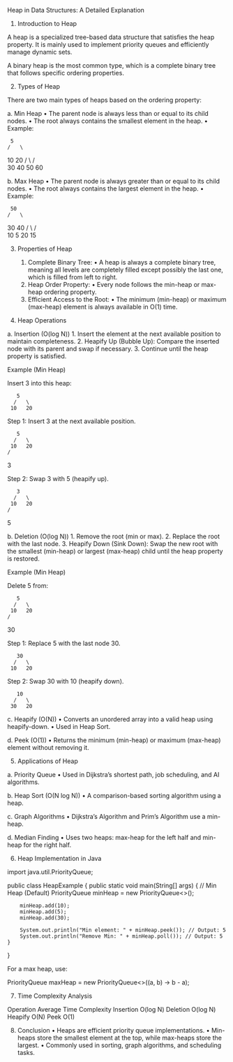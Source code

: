 Heap in Data Structures: A Detailed Explanation

1. Introduction to Heap

A heap is a specialized tree-based data structure that satisfies the heap property. It is mainly used to implement priority queues and efficiently manage dynamic sets.

A binary heap is the most common type, which is a complete binary tree that follows specific ordering properties.

2. Types of Heap

There are two main types of heaps based on the ordering property:

a. Min Heap
	•	The parent node is always less than or equal to its child nodes.
	•	The root always contains the smallest element in the heap.
	•	Example:

     5
    /   \
   10   20
  /  \  /  \
 30  40 50  60



b. Max Heap
	•	The parent node is always greater than or equal to its child nodes.
	•	The root always contains the largest element in the heap.
	•	Example:

     50
    /   \
   30    40
  /  \   /  \
 10   5 20  15

3. Properties of Heap
	1.	Complete Binary Tree:
	•	A heap is always a complete binary tree, meaning all levels are completely filled except possibly the last one, which is filled from left to right.
	2.	Heap Order Property:
	•	Every node follows the min-heap or max-heap ordering property.
	3.	Efficient Access to the Root:
	•	The minimum (min-heap) or maximum (max-heap) element is always available in O(1) time.

4. Heap Operations

a. Insertion (O(log N))
	1.	Insert the element at the next available position to maintain completeness.
	2.	Heapify Up (Bubble Up): Compare the inserted node with its parent and swap if necessary.
	3.	Continue until the heap property is satisfied.

Example (Min Heap)

Insert 3 into this heap:

       5
      /   \
     10   20

Step 1: Insert 3 at the next available position.

       5
      /   \
     10   20
    /
   3

Step 2: Swap 3 with 5 (heapify up).

       3
      /   \
     10   20
    /
   5

b. Deletion (O(log N))
	1.	Remove the root (min or max).
	2.	Replace the root with the last node.
	3.	Heapify Down (Sink Down): Swap the new root with the smallest (min-heap) or largest (max-heap) child until the heap property is restored.

Example (Min Heap)

Delete 5 from:

       5
      /   \
     10   20
    /
   30

Step 1: Replace 5 with the last node 30.

       30
      /   \
     10   20

Step 2: Swap 30 with 10 (heapify down).

       10
      /   \
     30   20

c. Heapify (O(N))
	•	Converts an unordered array into a valid heap using heapify-down.
	•	Used in Heap Sort.

d. Peek (O(1))
	•	Returns the minimum (min-heap) or maximum (max-heap) element without removing it.

5. Applications of Heap

a. Priority Queue
	•	Used in Dijkstra’s shortest path, job scheduling, and AI algorithms.

b. Heap Sort (O(N log N))
	•	A comparison-based sorting algorithm using a heap.

c. Graph Algorithms
	•	Dijkstra’s Algorithm and Prim’s Algorithm use a min-heap.

d. Median Finding
	•	Uses two heaps: max-heap for the left half and min-heap for the right half.

6. Heap Implementation in Java

import java.util.PriorityQueue;

public class HeapExample {
    public static void main(String[] args) {
        // Min Heap (Default)
        PriorityQueue<Integer> minHeap = new PriorityQueue<>();
        
        minHeap.add(10);
        minHeap.add(5);
        minHeap.add(30);
        
        System.out.println("Min element: " + minHeap.peek()); // Output: 5
        System.out.println("Remove Min: " + minHeap.poll()); // Output: 5
    }
}

For a max heap, use:

PriorityQueue<Integer> maxHeap = new PriorityQueue<>((a, b) -> b - a);

7. Time Complexity Analysis

Operation	Average Time Complexity
Insertion	O(log N)
Deletion	O(log N)
Heapify	O(N)
Peek	O(1)

8. Conclusion
	•	Heaps are efficient priority queue implementations.
	•	Min-heaps store the smallest element at the top, while max-heaps store the largest.
	•	Commonly used in sorting, graph algorithms, and scheduling tasks.
